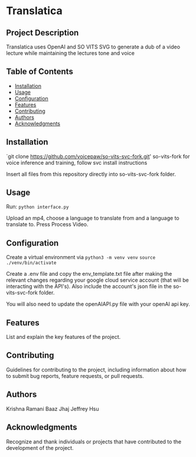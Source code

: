 # Translatica

## Project Description

Translatica uses OpenAI and SO VITS SVG to generate a dub of a video lecture while maintaining the lectures tone and voice

## Table of Contents

- [Installation](#installation)
- [Usage](#usage)
- [Configuration](#configuration)
- [Features](#features)
- [Contributing](#contributing)
- [Authors](#authors)
- [Acknowledgments](#acknowledgments)

## Installation

`git clone https://github.com/voicepaw/so-vits-svc-fork.git' so-vits-fork for voice inference and training, follow svc install instructions

Insert all files from this repository directly into so-vits-svc-fork folder.

## Usage

Run:
```python interface.py```

Upload an mp4, choose a language to translate from and a language to translate to. Press Process Video.

## Configuration

Create a virtual environment via 
` python3 -m venv venv `
` source ./venv/bin/activate `

Create a .env file and copy the env_template.txt file after making the relevant changes regarding your google cloud service account (that will be interacting with the API's). Also include the account's json file in the so-vits-svc-fork folder.

You will also need to update the openAIAPI.py file with your openAI api key.


## Features

List and explain the key features of the project.

## Contributing

Guidelines for contributing to the project, including information about how to submit bug reports, feature requests, or pull requests.

## Authors

Krishna Ramani
Baaz Jhaj
Jeffrey Hsu

## Acknowledgments

Recognize and thank individuals or projects that have contributed to the development of the project.

